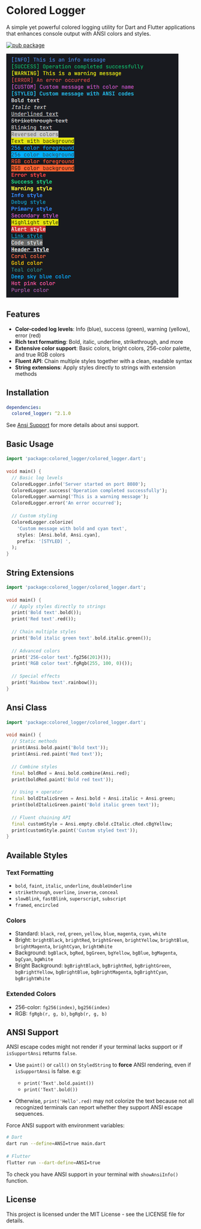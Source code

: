 # Colored Logger

A simple yet powerful colored logging utility for Dart and Flutter applications that enhances console output with ANSI colors and styles.

[![pub package](https://img.shields.io/pub/v/colored_logger.svg)](https://pub.dev/packages/colored_logger)

![Screenshot](https://raw.githubusercontent.com/venhdev/colored_logger/main/screenshots/image.png)

## Features

- **Color-coded log levels**: Info (blue), success (green), warning (yellow), error (red)
- **Rich text formatting**: Bold, italic, underline, strikethrough, and more
- **Extensive color support**: Basic colors, bright colors, 256-color palette, and true RGB colors
- **Fluent API**: Chain multiple styles together with a clean, readable syntax
- **String extensions**: Apply styles directly to strings with extension methods

## Installation

```yaml
dependencies:
  colored_logger: ^2.1.0
```

See [Ansi Support](#ansi-support) for more details about ansi support.

## Basic Usage

```dart
import 'package:colored_logger/colored_logger.dart';

void main() {
  // Basic log levels
  ColoredLogger.info('Server started on port 8080');
  ColoredLogger.success('Operation completed successfully');
  ColoredLogger.warning('This is a warning message');
  ColoredLogger.error('An error occurred');

  // Custom styling
  ColoredLogger.colorize(
    'Custom message with bold and cyan text',
    styles: [Ansi.bold, Ansi.cyan],
    prefix: '[STYLED] ',
  );
}
```

## String Extensions

```dart
import 'package:colored_logger/colored_logger.dart';

void main() {
  // Apply styles directly to strings
  print('Bold text'.bold());
  print('Red text'.red());

  // Chain multiple styles
  print('Bold italic green text'.bold.italic.green());

  // Advanced colors
  print('256-color text'.fg256(201)());
  print('RGB color text'.fgRgb(255, 100, 0)());

  // Special effects
  print('Rainbow text'.rainbow());
}
```

## Ansi Class

```dart
import 'package:colored_logger/colored_logger.dart';

void main() {
  // Static methods
  print(Ansi.bold.paint('Bold text'));
  print(Ansi.red.paint('Red text'));

  // Combine styles
  final boldRed = Ansi.bold.combine(Ansi.red);
  print(boldRed.paint('Bold red text'));

  // Using + operator
  final boldItalicGreen = Ansi.bold + Ansi.italic + Ansi.green;
  print(boldItalicGreen.paint('Bold italic green text'));

  // Fluent chaining API
  final customStyle = Ansi.empty.cBold.cItalic.cRed.cBgYellow;
  print(customStyle.paint('Custom styled text'));
}
```

## Available Styles

### Text Formatting

- `bold`, `faint`, `italic`, `underline`, `doubleUnderline`
- `strikethrough`, `overline`, `inverse`, `conceal`
- `slowBlink`, `fastBlink`, `superscript`, `subscript`
- `framed`, `encircled`

### Colors

- Standard: `black`, `red`, `green`, `yellow`, `blue`, `magenta`, `cyan`, `white`
- Bright: `brightBlack`, `brightRed`, `brightGreen`, `brightYellow`, `brightBlue`, `brightMagenta`, `brightCyan`, `brightWhite`
- Background: `bgBlack`, `bgRed`, `bgGreen`, `bgYellow`, `bgBlue`, `bgMagenta`, `bgCyan`, `bgWhite`
- Bright Background: `bgBrightBlack`, `bgBrightRed`, `bgBrightGreen`, `bgBrightYellow`, `bgBrightBlue`, `bgBrightMagenta`, `bgBrightCyan`, `bgBrightWhite`

### Extended Colors

- 256-color: `fg256(index)`, `bg256(index)`
- RGB: `fgRgb(r, g, b)`, `bgRgb(r, g, b)`

## ANSI Support

ANSI escape codes might not render if your terminal lacks support or if `isSupportAnsi` returns `false`.

- Use `paint()` or `call()` on `StyledString` to **force** ANSI rendering, even if `isSupportAnsi` is false. e.g:

  - `print('Text'.bold.paint())`
  - `print('Text'.bold())`

- Otherwise, `print('Hello'.red)` may not colorize the text because not all recognized terminals can report whether they support ANSI escape sequences.

Force ANSI support with environment variables:

```bash
# Dart
dart run --define=ANSI=true main.dart

# Flutter
flutter run --dart-define=ANSI=true
```

To check you have ANSI support in your terminal with `showAnsiInfo()` function.

## License

This project is licensed under the MIT License - see the LICENSE file for details.
